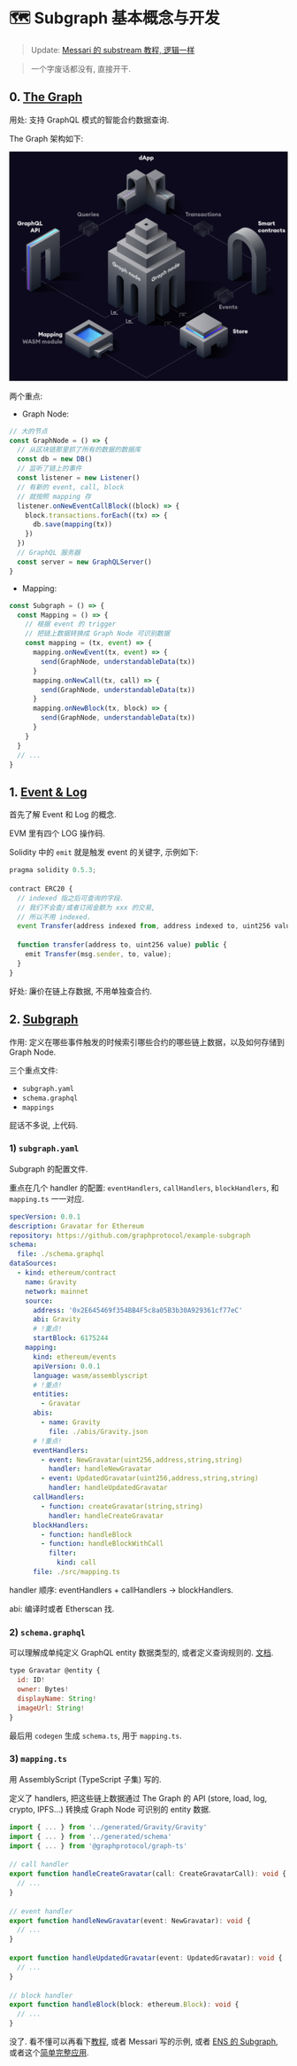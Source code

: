 # 🗺️ Subgraph 基本概念与开发

> Update: [Messari 的 substream 教程, 逻辑一样](https://engineering.messari.io/blog/parallel-indexing-of-blockchain-data-with-substreams)

> 一个字废话都没有, 直接开干.

## 0. [The Graph](https://thegraph.com/docs/en/about/)

用处: 支持 GraphQL 模式的智能合约数据查询.

The Graph 架构如下:

![](/img/subgraph/graph.png)

两个重点:
- Graph Node:
```js
// 大的节点
const GraphNode = () => {
  // 从区块链那里抓了所有的数据的数据库
  const db = new DB()
  // 监听了链上的事件
  const listener = new Listener()
  // 有新的 event, call, block
  // 就按照 mapping 存
  listener.onNewEventCallBlock((block) => {
    block.transactions.forEach((tx) => {
      db.save(mapping(tx))
    })
  })
  // GraphQL 服务器
  const server = new GraphQLServer()
}
```
- Mapping:
```js
const Subgraph = () => {
  const Mapping = () => {
    // 根据 event 的 trigger
    // 把链上数据转换成 Graph Node 可识别数据
    const mapping = (tx, event) => {
      mapping.onNewEvent(tx, event) => {
        send(GraphNode, understandableData(tx))
      }
      mapping.onNewCall(tx, call) => {
        send(GraphNode, understandableData(tx))
      }
      mapping.onNewBlock(tx, block) => {
        send(GraphNode, understandableData(tx))
      }
    }
  }
  // ...
}
```

## 1. [Event & Log](https://medium.com/mycrypto/understanding-event-logs-on-the-ethereum-blockchain-f4ae7ba50378)

首先了解 Event 和 Log 的概念.

EVM 里有四个 LOG 操作码.

Solidity 中的 `emit` 就是触发 event 的关键字, 示例如下:

```js
pragma solidity 0.5.3;

contract ERC20 {
  // indexed 指之后可查询的字段.
  // 我们不会查/或者订阅金额为 xxx 的交易,
  // 所以不用 indexed.
  event Transfer(address indexed from, address indexed to, uint256 value);

  function transfer(address to, uint256 value) public {
    emit Transfer(msg.sender, to, value);
  }
}
```

好处: 廉价在链上存数据, 不用单独查合约.

## 2. [Subgraph](https://thegraph.academy/developers/defining-a-subgraph/)

作用: 定义在哪些事件触发的时候索引哪些合约的哪些链上数据，以及如何存储到 Graph Node.

三个重点文件:
- `subgraph.yaml`
- `schema.graphql`
- `mappings`

屁话不多说, 上代码.

### 1) `subgraph.yaml`

Subgraph 的配置文件.

重点在几个 handler 的配置: `eventHandlers`, `callHandlers`, `blockHandlers`, 和 `mapping.ts` 一一对应.

```yaml
specVersion: 0.0.1
description: Gravatar for Ethereum
repository: https://github.com/graphprotocol/example-subgraph
schema:
  file: ./schema.graphql
dataSources:
  - kind: ethereum/contract
    name: Gravity
    network: mainnet
    source:
      address: '0x2E645469f354BB4F5c8a05B3b30A929361cf77eC'
      abi: Gravity
      # !重点!
      startBlock: 6175244
    mapping:
      kind: ethereum/events
      apiVersion: 0.0.1
      language: wasm/assemblyscript
      # !重点!
      entities:
        - Gravatar
      abis:
        - name: Gravity
          file: ./abis/Gravity.json
      # !重点!
      eventHandlers:
        - event: NewGravatar(uint256,address,string,string)
          handler: handleNewGravatar
        - event: UpdatedGravatar(uint256,address,string,string)
          handler: handleUpdatedGravatar
      callHandlers:
        - function: createGravatar(string,string)
          handler: handleCreateGravatar
      blockHandlers:
        - function: handleBlock
        - function: handleBlockWithCall
          filter:
            kind: call
      file: ./src/mapping.ts
```

handler 顺序: eventHandlers + callHandlers -> blockHandlers.

abi: 编译时或者 Etherscan 找.

### 2) `schema.graphql`

可以理解成单纯定义 GraphQL entity 数据类型的, 或者定义查询规则的. [文档](https://graphql.org/learn/schema/).

```js
type Gravatar @entity {
  id: ID!
  owner: Bytes!
  displayName: String!
  imageUrl: String!
}
```

最后用 `codegen` 生成 `schema.ts`, 用于 `mapping.ts`.

### 3) `mapping.ts`

用 AssemblyScript (TypeScript 子集) 写的.

定义了 handlers, 把这些链上数据通过 The Graph 的 API (store, load, log, crypto, IPFS...) 转换成 Graph Node 可识别的 entity 数据.

```ts
import { ... } from '../generated/Gravity/Gravity'
import { ... } from '../generated/schema'
import { ... } from '@graphprotocol/graph-ts'

// call handler
export function handleCreateGravatar(call: CreateGravatarCall): void {
  // ...
}

// event handler
export function handleNewGravatar(event: NewGravatar): void {
  // ...
}

export function handleUpdatedGravatar(event: UpdatedGravatar): void {
  // ...
}

// block handler
export function handleBlock(block: ethereum.Block): void {
  // ...
}
```

没了. 看不懂可以再看下[教程](https://www.bilibili.com/video/BV1wS4y1R76w/), 或者 Messari 写的示例, 或者 [ENS 的 Subgraph](https://github.com/ensdomains/ens-subgraph), 或者这个[简单完整应用](https://github.com/amoweolubusayo/graph-client-enzyme-balancer-nextjs-example).
